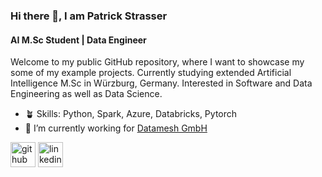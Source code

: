 ### Hi there 👋, I am Patrick Strasser
#### AI M.Sc Student | Data Engineer

Welcome to my public GitHub repository, where I want to showcase my some of my example projects. Currently studying extended Artificial Intelligence M.Sc in Würzburg, Germany. Interested in Software and Data Engineering as well as Data Science.

- 🪴 Skills: Python, Spark, Azure, Databricks, Pytorch
- 🔭 I’m currently working for [Datamesh GmbH](https://www.dmesh.io/)


[<img src='https://cdn.jsdelivr.net/npm/simple-icons@3.0.1/icons/github.svg' alt='github' height='40'>](https://github.com/strasserpatrick)  [<img src='https://cdn.jsdelivr.net/npm/simple-icons@3.0.1/icons/linkedin.svg' alt='linkedin' height='40'>](https://www.linkedin.com/in/https://www.linkedin.com/in/strasserpatrick//)  

